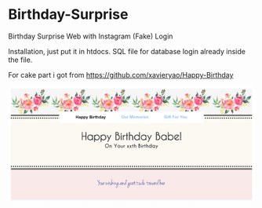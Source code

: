 # Birthday-Surprise
Birthday Surprise Web with Instagram (Fake) Login

Installation, just put it in htdocs. SQL file for database login already inside the file.

For cake part i got from https://github.com/xavieryao/Happy-Birthday

![alt text](https://raw.githubusercontent.com/grhgn/Birthday-Surprise/master/Image%20Example/2.PNG)
